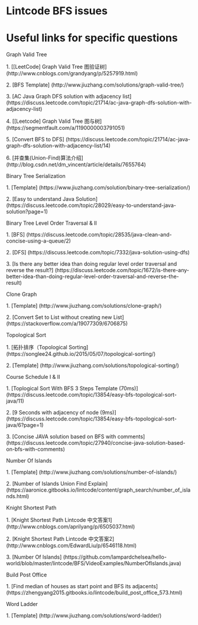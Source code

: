 # Lintcode BFS issues

# Useful links for specific questions
<p>Graph Valid Tree
<p>1. [[LeetCode] Graph Valid Tree 图验证树] (http://www.cnblogs.com/grandyang/p/5257919.html)
<p>2. [BFS Template] (http://www.jiuzhang.com/solutions/graph-valid-tree/)
<p>3. [AC Java Graph DFS solution with adjacency list] (https://discuss.leetcode.com/topic/21714/ac-java-graph-dfs-solution-with-adjacency-list)
<p>4. [[Leetcode] Graph Valid Tree 图与树] (https://segmentfault.com/a/1190000003791051)
<p>5. [Convert BFS to DFS] (https://discuss.leetcode.com/topic/21714/ac-java-graph-dfs-solution-with-adjacency-list/14)
<p>6. [并查集(Union-Find)算法介绍] (http://blog.csdn.net/dm_vincent/article/details/7655764)

<p>Binary Tree Serialization
<p>1. [Template] (https://www.jiuzhang.com/solution/binary-tree-serialization/)
<p>2. [Easy to understand Java Solution] (https://discuss.leetcode.com/topic/28029/easy-to-understand-java-solution?page=1)

<p>Binary Tree Level Order Traversal & II
<p>1. [BFS] (https://discuss.leetcode.com/topic/28535/java-clean-and-concise-using-a-queue/2)
<p>2. [DFS] (https://discuss.leetcode.com/topic/7332/java-solution-using-dfs)
<p>3. [Is there any better idea than doing regular level order traversal and reverse the result?] (https://discuss.leetcode.com/topic/1672/is-there-any-better-idea-than-doing-regular-level-order-traversal-and-reverse-the-result)

<p>Clone Graph
<p>1. [Template] (http://www.jiuzhang.com/solutions/clone-graph/)
<P>2. [Convert Set to List without creating new List] (https://stackoverflow.com/a/19077309/6706875)

<p>Topological Sort
<p>1. [拓扑排序（Topological Sorting] (https://songlee24.github.io/2015/05/07/topological-sorting/)
<p>2. [Template] (http://www.jiuzhang.com/solutions/topological-sorting/)

<p>Course Schedule I & II
<p>1. [Toplogical Sort With BFS 3 Steps Template (70ms)] (https://discuss.leetcode.com/topic/13854/easy-bfs-topological-sort-java/11)
<p>2. [9 Seconds with adjacency of node (9ms)] (https://discuss.leetcode.com/topic/13854/easy-bfs-topological-sort-java/6?page=1)
<p>3. [Concise JAVA solution based on BFS with comments] (https://discuss.leetcode.com/topic/27940/concise-java-solution-based-on-bfs-with-comments)

<p>Number Of Islands
<p>1. [Template] (http://www.jiuzhang.com/solutions/number-of-islands/)
<p>2. [Number of Islands Union Find Explain] (https://aaronice.gitbooks.io/lintcode/content/graph_search/number_of_islands.html)

<p>Knight Shortest Path
<p>1. [Knight Shortest Path Lintcode 中文答案1] (http://www.cnblogs.com/aprilyang/p/6505037.html)
<p>2. [Knight Shortest Path Lintcode 中文答案2] (http://www.cnblogs.com/EdwardLiu/p/6546118.html)
<p>3. [Number Of Islands] (https://github.com/lampardchelsea/hello-world/blob/master/lintcode/BFS/VideoExamples/NumberOfIslands.java)

<p>Build Post Office
<p>1. [Find median of houses as start point and BFS its adjacents] (https://zhengyang2015.gitbooks.io/lintcode/build_post_office_573.html)

<p>Word Ladder
<p>1. [Template] (http://www.jiuzhang.com/solutions/word-ladder/)


